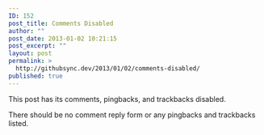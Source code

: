 ```yaml
---
ID: 152
post_title: Comments Disabled
author: ""
post_date: 2013-01-02 10:21:15
post_excerpt: ""
layout: post
permalink: >
  http://githubsync.dev/2013/01/02/comments-disabled/
published: true
---
```

This post has its comments, pingbacks, and trackbacks disabled.

There should be no comment reply form or any pingbacks and trackbacks listed.